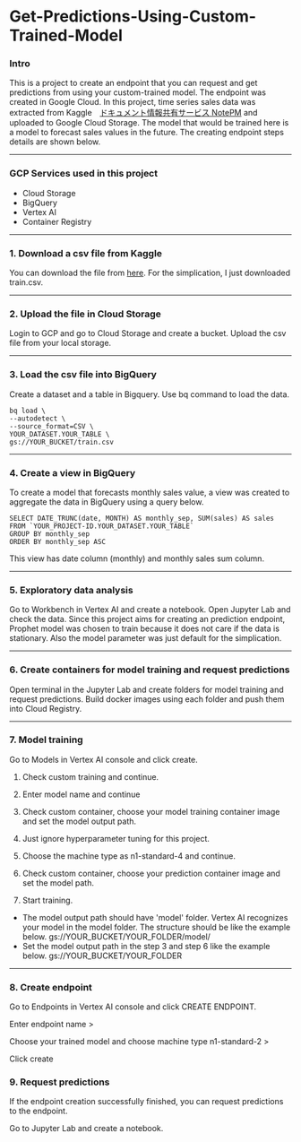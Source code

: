 # Get-Predictions-Using-Custom-Trained-Model

### Intro
This is a project to create an endpoint that you can request and get predictions from using your custom-trained model. The endpoint was created in Google Cloud. In this project, time series sales data was extracted from Kaggle　[ドキュメント情報共有サービス NotePM](https://notepm.jp) and uploaded to Google Cloud Storage. The model that would be trained here is a model to forecast sales values in the future. The creating endpoint steps details are shown below.

---

### GCP Services used in this project
- Cloud Storage
- BigQuery
- Vertex AI
- Container Registry

---

### 1. Download a csv file from Kaggle
You can download the file from [here](https://www.kaggle.com/c/store-sales-time-series-forecasting/overview). For the simplication, I just downloaded train.csv.

---

### 2. Upload the file in Cloud Storage
Login to GCP and go to Cloud Storage and create a bucket. Upload the csv file from your local storage.

---

### 3. Load the csv file into BigQuery
Create a dataset and a table in Bigquery. Use bq command to load the data.

```
bq load \
--autodetect \
--source_format=CSV \
YOUR_DATASET.YOUR_TABLE \
gs://YOUR_BUCKET/train.csv
```

---

### 4. Create a view in BigQuery
To create a model that forecasts monthly sales value, a view was created to aggregate the data in BigQuery using a query below. 

```
SELECT DATE_TRUNC(date, MONTH) AS monthly_sep, SUM(sales) AS sales
FROM `YOUR_PROJECT-ID.YOUR_DATASET.YOUR_TABLE`
GROUP BY monthly_sep
ORDER BY monthly_sep ASC
```

This view has date column (monthly) and monthly sales sum column.

---

### 5. Exploratory data analysis 
Go to Workbench in Vertex AI and create a notebook. Open Jupyter Lab and check the data.
Since this project aims for creating an prediction endpoint, Prophet model was chosen to train because it does not care if the data is stationary. Also the model parameter was just default for the simplication.

---

### 6. Create containers for model training and request predictions
Open terminal in the Jupyter Lab and create folders for model training and request predictions. Build docker images using each folder and push them into Cloud Registry.

---

### 7. Model training
Go to Models in Vertex AI console and click create.

1. Check custom training and continue.

2. Enter model name and continue

3. Check custom container, choose your model training container image and set the model output path.

4. Just ignore hyperparameter tuning for this project.

5. Choose the machine type as n1-standard-4 and continue.

6. Check custom container, choose your prediction container image and set the model path.

7. Start training.

* The model output path should have 'model' folder. Vertex AI recognizes your model in the model folder. The structure should be like the example below.
gs://YOUR_BUCKET/YOUR_FOLDER/model/
* Set the model output path in the step 3 and step 6 like the example below.
gs://YOUR_BUCKET/YOUR_FOLDER

---

### 8. Create endpoint
Go to Endpoints in Vertex AI console and click CREATE ENDPOINT.

Enter endpoint name >

Choose your trained model and choose machine type n1-standard-2 >

Click create

### 9. Request predictions
If the endpoint creation successfully finished, you can request predictions to the endpoint.

Go to Jupyter Lab and create a notebook.

